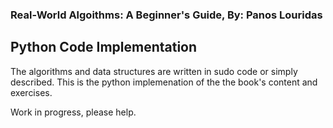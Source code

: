 ### Real-World Algoithms: A Beginner's Guide, By: Panos Louridas

## Python Code Implementation

The algorithms and data structures are written in sudo code or simply described. This is the python implemenation of the the book's content and exercises.  

Work in progress, please help.
